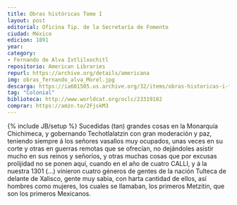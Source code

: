 ```yaml
---
title: Obras históricas Tomo I
layout: post
editorial: Oficina Tip. de la Secretaría de Fomento
ciudad: México
edicion: 1891
year: 
category:
- Fernando de Alva Ixtlilxochitl
repositorio: American Libraries
repurl: https://archive.org/details/americana
img: obras_fernando_alva_Morel.jpg
descarga: https://ia601505.us.archive.org/32/items/obras-historicas-i-fernando-de-alva-ixtlilxochitl/Obras%20historicas%20I%20Fernando%20de%20Alva%20Ixtlilxochitl.pdf
tag: "Colonial"
biblioteca: http://www.worldcat.org/oclc/23319182
comprar: https://amzn.to/2FjskM3
---
```

{% include JB/setup %}
Sucedidas (tan) grandes cosas en la Monarquía Chichimeca, y gobernando Techotlalatzin con gran moderación y paz, teniendo siempre á los señores vasallos muy ocupados, unas veces en su corte y otras en guerras remotas que se ofrecían, no dejándoles asistir mucho en sus reinos y señoríos, y otras muchas cosas que por excusas prolijidad no se ponen aquí, cuando en el año de cuatro CALLI, y á la nuestra 1301 (...) vinieron cuatro géneros de gentes de la nación Tulteca de delante de Xalisco, gente muy sabia, con harta cantidad de ellos, así hombres como mujeres, los cuales se llamaban, los primeros Metzitin, que son los primeros Mexicanos.
